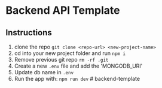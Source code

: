 # Backend API Template

## Instructions

1. clone the repo `git clone <repo-url> <new-project-name>`
2. cd into your new project folder and run `npm i`
3. Remove previous git repo `rm -rf .git`
4. Create a new `.env` file and add the 'MONGODB_URI'
5. Update db name in `.env`
6. Run the app with: `npm run dev` # backend-template
